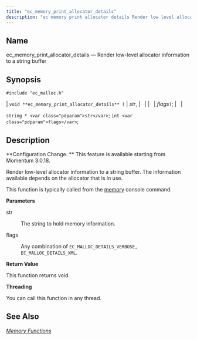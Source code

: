 ```yaml
---
title: "ec_memory_print_allocator_details"
description: "ec memory print allocator details Render low level allocator information to a string buffer void ec memory print allocator details str flags string str int flags Configuration Change This feature is available starting from Momentum 3 0 18 Render low level allocator information to a string buffer The information available..."
---
```


<a name="apis.ec_memory_print_allocator_details"></a> 
## Name

ec_memory_print_allocator_details — Render low-level allocator information to a string buffer

## Synopsis

`#include "ec_malloc.h"`

| `void **ec_memory_print_allocator_details** (` | <var class="pdparam">str</var>, |   |
|   | <var class="pdparam">flags</var>`)`; |   |

`string * <var class="pdparam">str</var>`;
`int <var class="pdparam">flags</var>`;<a name="idp54811536"></a> 
## Description

**Configuration Change. ** This feature is available starting from Momentum 3.0.18.

Render low-level allocator information to a string buffer. The information available depends on the allocator that is in use.

This function is typically called from the [memory](/momentum/3/3-reference/3-reference-console-commands-memory) console command.

**<a name="idp54815824"></a> Parameters**

<dl class="variablelist">

<dt>str</dt>

<dd>

The string to hold memory information.

</dd>

<dt>flags</dt>

<dd>

Any combination of `EC_MALLOC_DETAILS_VERBOSE, EC_MALLOC_DETAILS_XML`.

</dd>

</dl>

**<a name="idp54820880"></a> Return Value**

This function returns void.

**<a name="idp54821792"></a> Threading**

You can call this function in any thread.

<a name="idp54822880"></a> 
## See Also

[*Memory Functions*](/momentum/3/3-api/3-api-memory)